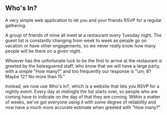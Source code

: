 ## Who's In?

A very simple web application to let you and your friends RSVP for a regular gathering.

A group of friends of mine all meet at a restaurant every Tuesday night. The guest list is constantly changing from week to week as people go on vacation or have other engagements, so we never really know how many people will be there on a given night.

Whoever has the unfortunate luck to be the first to arrive at the restaurant is greeted by the beleaguered staff, who know that we will have a large party, with a simple "How many?" and too frequently our response is "um, 8? Maybe 12? No more than 15."

Instead, we now use Who's In?, which is a website that lets you RSVP for a nightly event. Every day at midnight the list starts over, so people who are coming have to indicate on the day of that they are coming. Within a matter of weeks, we've got everyone using it with some degree of reliability and now have a much more accurate estimate when greeted with "How many?"
